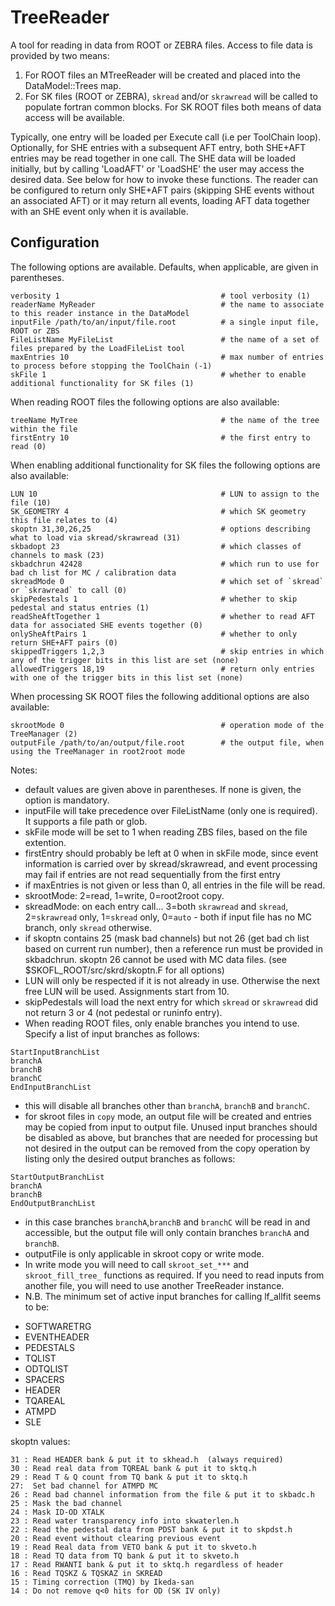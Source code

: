 # TreeReader

A tool for reading in data from ROOT or ZEBRA files.
Access to file data is provided by two means:
1. For ROOT files an MTreeReader will be created and placed into the DataModel::Trees map.
2. For SK files (ROOT or ZEBRA), `skread` and/or `skrawread` will be called to populate fortran common blocks.
For SK ROOT files both means of data access will be available.

Typically, one entry will be loaded per Execute call (i.e per ToolChain loop).
Optionally, for SHE entries with a subsequent AFT entry, both SHE+AFT entries may be read together in one call.
The SHE data will be loaded initially, but by calling 'LoadAFT' or 'LoadSHE' the user may access the desired data.
See below for how to invoke these functions.
The reader can be configured to return only SHE+AFT pairs (skipping SHE events without an associated AFT)
or it may return all events, loading AFT data together with an SHE event only when it is available.

## Configuration
The following options are available. Defaults, when applicable, are given in parentheses.
```
verbosity 1                                    # tool verbosity (1)
readerName MyReader                            # the name to associate to this reader instance in the DataModel
inputFile /path/to/an/input/file.root          # a single input file, ROOT or ZBS
FileListName MyFileList                        # the name of a set of files prepared by the LoadFileList tool
maxEntries 10                                  # max number of entries to process before stopping the ToolChain (-1)
skFile 1                                       # whether to enable additional functionality for SK files (1)
```

When reading ROOT files the following options are also available:
```
treeName MyTree                                # the name of the tree within the file
firstEntry 10                                  # the first entry to read (0)
```

When enabling additional functionality for SK files the following options are also available:
```
LUN 10                                         # LUN to assign to the file (10)
SK_GEOMETRY 4                                  # which SK geometry this file relates to (4)
skoptn 31,30,26,25                             # options describing what to load via skread/skrawread (31)
skbadopt 23                                    # which classes of channels to mask (23)
skbadchrun 42428                               # which run to use for bad ch list for MC / calibration data
skreadMode 0                                   # which set of `skread` or `skrawread` to call (0)
skipPedestals 1                                # whether to skip pedestal and status entries (1)
readSheAftTogether 1                           # whether to read AFT data for associated SHE events together (0)
onlySheAftPairs 1                              # whether to only return SHE+AFT pairs (0)
skippedTriggers 1,2,3                          # skip entries in which any of the trigger bits in this list are set (none)
allowedTriggers 18,19                          # return only entries with one of the trigger bits in this list set (none)
```

When processing SK ROOT files the following additional options are also available:
```
skrootMode 0                                   # operation mode of the TreeManager (2)
outputFile /path/to/an/output/file.root        # the output file, when using the TreeManager in root2root mode
```

Notes:
* default values are given above in parentheses. If none is given, the option is mandatory.
* inputFile will take precedence over FileListName (only one is required). It supports a file path or glob.
* skFile mode will be set to 1 when reading ZBS files, based on the file extention.
* firstEntry should probably be left at 0 when in skFile mode, since event information is carried over by skread/skrawread, and event processing may fail if entries are not read sequentially from the first entry
* if maxEntries is not given or less than 0, all entries in the file will be read.
* skrootMode: 2=read, 1=write, 0=root2root copy.
* skreadMode: on each entry call... 3=both `skrawread` and `skread`, 2=`skrawread` only, 1=`skread` only, 0=`auto` - both if input file has no MC branch, only `skread` otherwise.
* if skoptn contains 25 (mask bad channels) but not 26 (get bad ch list based on current run number), then a reference run must be provided in skbadchrun. skoptn 26 cannot be used with MC data files. (see $SKOFL_ROOT/src/skrd/skoptn.F for all options)
* LUN will only be respected if it is not already in use. Otherwise the next free LUN will be used. Assignments start from 10.
* skipPedestals will load the next entry for which `skread` or `skrawread` did not return 3 or 4 (not pedestal or runinfo entry).
* When reading ROOT files, only enable branches you intend to use. Specify a list of input branches as follows:
```
StartInputBranchList
branchA
branchB
branchC
EndInputBranchList
```
* this will disable all branches other than `branchA`, `branchB` and `branchC`.
* for skroot files in `copy` mode, an output file will be created and entries may be copied from input to output file. Unused input branches should be disabled as above, but branches that are needed for processing but not desired in the output can be removed from the copy operation by listing only the desired output branches as follows:
```
StartOutputBranchList
branchA
branchB
EndOutputBranchList
```
* in this case branches `branchA`,`branchB` and `branchC` will be read in and accessible, but the output file will only contain branches `branchA` and `branchB`.
* outputFile is only applicable in skroot copy or write mode.
* In write mode you will need to call `skroot_set_***` and `skroot_fill_tree_` functions as required. If you need to read inputs from another file, you will need to use another TreeReader instance.
* N.B. The minimum set of active input branches for calling lf_allfit seems to be:
- SOFTWARETRG
- EVENTHEADER
- PEDESTALS
- TQLIST
- ODTQLIST
- SPACERS
- HEADER
- TQAREAL
- ATMPD
- SLE

skoptn values:
```
31 : Read HEADER bank & put it to skhead.h  (always required)
30 : Read real data from TQREAL bank & put it to sktq.h
29 : Read T & Q count from TQ bank & put it to sktq.h
27:  Set bad channel for ATMPD MC
26 : Read bad channel information from the file & put it to skbadc.h
25 : Mask the bad channel
24 : Mask ID-OD XTALK
23 : Read water transparency info into skwaterlen.h
22 : Read the pedestal data from PDST bank & put it to skpdst.h
20 : Read event without clearing previous event	
19 : Read Real data from VETO bank & put it to skveto.h 
18 : Read TQ data from TQ bank & put it to skveto.h
17 : Read RWANTI bank & put it to sktq.h regardless of header
16 : Read TQSKZ & TQSKAZ in SKREAD
15 : Timing correction (TMQ) by Ikeda-san
14 : Do not remove q<0 hits for OD (SK IV only)
```
